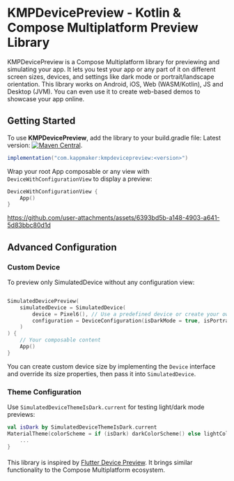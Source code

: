 # KMPDevicePreview - Kotlin & Compose Multiplatform Preview Library

KMPDevicePreview is a Compose Multiplatform library for previewing and simulating your app. It lets you test your app or any part of it on different screen sizes, devices, and settings like dark mode or portrait/landscape orientation. This library works on Android, iOS, Web (WASM/Kotlin), JS and  Desktop (JVM). You can even use it to create web-based demos to showcase your app online.

## Getting Started
To use **KMPDevicePreview**, add the library to your build.gradle file:
Latest version: [![Maven Central](https://img.shields.io/maven-central/v/com.kappmaker/kmpdevicepreview?color=blue)](https://search.maven.org/search?q=g:com.kappmaker).

```gradle
implementation("com.kappmaker:kmpdevicepreview:<version>")

```
Wrap your root App composable or any view with `DeviceWithConfigurationView` to display a preview:
```kotlin
DeviceWithConfigurationView {
    App()
}
```



https://github.com/user-attachments/assets/6393bd5b-a148-4903-a641-5d83bbc80d1d



## Advanced Configuration

### Custom Device
To preview only SimulatedDevice without any configuration view:
```kotlin

SimulatedDevicePreview(
    simulatedDevice = SimulatedDevice(
        device = Pixel6(), // Use a predefined device or create your own
        configuration = DeviceConfiguration(isDarkMode = true, isPortrait = true) // Set dark mode and orientation
    )
) {
    // Your composable content
    App()
}

```

You can create custom device size by implementing the `Device` interface and override its size properties, then pass it into `SimulatedDevice`.

### Theme Configuration
Use `SimulatedDeviceThemeIsDark.current` for testing light/dark mode previews:

```kotlin
val isDark by SimulatedDeviceThemeIsDark.current
MaterialTheme(colorScheme = if (isDark) darkColorScheme() else lightColorScheme()){
    ...
}


```
####
This library is inspired by [Flutter Device Preview](https://github.com/aloisdeniel/flutter_device_preview). It brings similar functionality to the Compose Multiplatform ecosystem.

